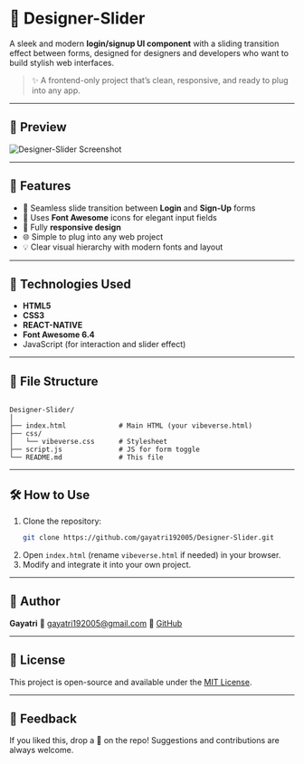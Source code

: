 # 🎨 Designer-Slider

A sleek and modern **login/signup UI component** with a sliding transition effect between forms, designed for designers and developers who want to build stylish web interfaces.

> ✨ A frontend-only project that’s clean, responsive, and ready to plug into any app.

---

## 📸 Preview

![Designer-Slider Screenshot](link-to-screenshot.png) <!-- Replace with your own screenshot URL -->

---

## 🚀 Features

- 🔁 Seamless slide transition between **Login** and **Sign-Up** forms  
- 🎨 Uses **Font Awesome** icons for elegant input fields  
- 📱 Fully **responsive design**  
- 🌐 Simple to plug into any web project  
- 💡 Clear visual hierarchy with modern fonts and layout

---

## 🧩 Technologies Used

- **HTML5**
- **CSS3**
- **REACT-NATIVE**
- **Font Awesome 6.4**
- JavaScript (for interaction and slider effect)

---

## 📂 File Structure

```

Designer-Slider/
│
├── index.html             # Main HTML (your vibeverse.html)
├── css/
│   └── vibeverse.css      # Stylesheet
├── script.js              # JS for form toggle
└── README.md              # This file

````

---

## 🛠️ How to Use

1. Clone the repository:
   ```bash
   git clone https://github.com/gayatri192005/Designer-Slider.git

2. Open `index.html` (rename `vibeverse.html` if needed) in your browser.
3. Modify and integrate it into your own project.
---

## 🧠 Author

**Gayatri**
📧 [gayatri192005@gmail.com](mailto:gayatri192005@gmail.com)
🔗 [GitHub](https://github.com/gayatri192005)

---

## 📄 License

This project is open-source and available under the [MIT License](LICENSE).

---

## 💬 Feedback

If you liked this, drop a 🌟 on the repo!
Suggestions and contributions are always welcome.
